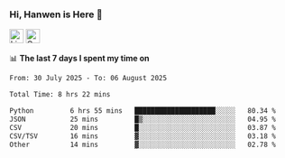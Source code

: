 ### Hi, Hanwen is Here 👋
<p>
	<a href="https://www.linkedin.com/in/liu-hanwen/"><img src="https://img.shields.io/badge/@hanwen-0A66C2?style=flat&logo=LinkedIn&logoColor=white" alt="Linkedin"  height="25px"/></a> 
	<a href="https://scholar.google.com/citations?user=HDF0su0AAAAJ"><img src="https://img.shields.io/badge/scholar-4385FE.svg?&style=plastic&logo=google-scholar&logoColor=white" alt="Google Scholar" height="25px"> </a>
</p>

📊 **The last 7 days I spent my time on** 
<!--START_SECTION:waka-->

```txt
From: 30 July 2025 - To: 06 August 2025

Total Time: 8 hrs 22 mins

Python         6 hrs 55 mins   ████████████████████░░░░░   80.34 %
JSON           25 mins         █▒░░░░░░░░░░░░░░░░░░░░░░░   04.95 %
CSV            20 mins         █░░░░░░░░░░░░░░░░░░░░░░░░   03.87 %
CSV/TSV        16 mins         ▓░░░░░░░░░░░░░░░░░░░░░░░░   03.18 %
Other          14 mins         ▓░░░░░░░░░░░░░░░░░░░░░░░░   02.78 %
```

<!--END_SECTION:waka-->


<!--
**david990917/david990917** is a ✨ _special_ ✨ repository because its `README.md` (this file) appears on your GitHub profile.

Here are some ideas to get you started:

- 🔭 I’m currently working on ...
- 🌱 I’m currently learning ...
- 👯 I’m looking to collaborate on ...
- 🤔 I’m looking for help with ...
- 💬 Ask me about ...
- 📫 How to reach me: ...
- 😄 Pronouns: ...
- ⚡ Fun fact: ...
-->
